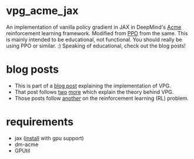 # vpg_acme_jax
An implementation of vanilla policy gradient in JAX in DeepMind's [Acme](https://github.com/deepmind/acme/tree/master) reinforcement learning framework. Modified from [PPO](https://github.com/deepmind/acme/tree/master/acme/agents/jax/ppo) from the same.
This is mainly intended to be educational, not functional. You should really be using PPO or similar. :)
Speaking of educational, check out the blog posts!

# blog posts
- This is part of a [blog post](https://kjabon.github.io/blog/2023/VPGJAX/) explaining the implementation of VPG.
- That post follows [two](https://kjabon.github.io/blog/2023/VPG/) [more](https://kjabon.github.io/blog/2023/VPG2/) which explain the theory behind VPG.
- Those posts follow [another](https://kjabon.github.io/blog/2023/RL/) on the reinforcement learning (RL) problem.

# requirements
- jax ([install](https://github.com/google/jax#pip-installation-gpu-cuda-installed-via-pip-easier) with gpu support)
- dm-acme
- GPUtil
